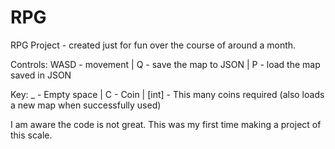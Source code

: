 # RPG
RPG Project - created just for fun over the course of around a month.

Controls:
WASD - movement |
Q - save the map to JSON |
P - load the map saved in JSON

Key:
_ - Empty space |
C - Coin |
[int] - This many coins required (also loads a new map when successfully used)

I am aware the code is not great. This was my first time making a project of this scale.
